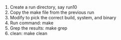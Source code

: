 1. Create a run directory, say run10
2. Copy the make file from the previous run
3. Modify to pick the correct build, system, and binary
4. Run command: make
5. Grep the results: make grep
6. clean: make clean


